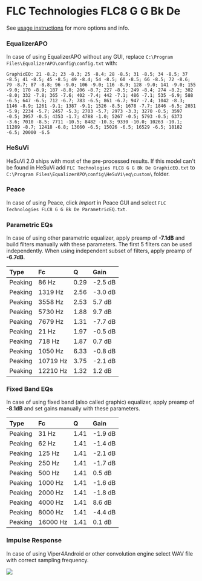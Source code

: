 # FLC Technologies FLC8 G G Bk De
See [usage instructions](https://github.com/jaakkopasanen/AutoEq#usage) for more options and info.

### EqualizerAPO
In case of using EqualizerAPO without any GUI, replace `C:\Program Files\EqualizerAPO\config\config.txt`
with:
```
GraphicEQ: 21 -8.2; 23 -8.3; 25 -8.4; 28 -8.5; 31 -8.5; 34 -8.5; 37 -8.5; 41 -8.5; 45 -8.5; 49 -8.4; 54 -8.5; 60 -8.5; 66 -8.5; 72 -8.6; 79 -8.7; 87 -8.8; 96 -9.0; 106 -9.0; 116 -8.9; 128 -9.0; 141 -9.0; 155 -9.0; 170 -8.9; 187 -8.8; 206 -8.7; 227 -8.5; 249 -8.4; 274 -8.2; 302 -8.0; 332 -7.8; 365 -7.6; 402 -7.4; 442 -7.1; 486 -7.1; 535 -6.9; 588 -6.5; 647 -6.5; 712 -6.7; 783 -6.5; 861 -6.7; 947 -7.4; 1042 -8.3; 1146 -8.9; 1261 -9.1; 1387 -9.1; 1526 -8.5; 1678 -7.7; 1846 -6.5; 2031 -5.9; 2234 -5.7; 2457 -5.3; 2703 -5.7; 2973 -3.3; 3270 -0.5; 3597 -0.5; 3957 -0.5; 4353 -1.7; 4788 -1.0; 5267 -0.5; 5793 -0.5; 6373 -3.6; 7010 -8.5; 7711 -10.5; 8482 -10.3; 9330 -10.0; 10263 -10.1; 11289 -8.7; 12418 -6.8; 13660 -6.5; 15026 -6.5; 16529 -6.5; 18182 -6.5; 20000 -6.5
```

### HeSuVi
HeSuVi 2.0 ships with most of the pre-processed results. If this model can't be found in HeSuVi add
`FLC Technologies FLC8 G G Bk De GraphicEQ.txt` to `C:\Program Files\EqualizerAPO\config\HeSuVi\eq\custom\` folder.

### Peace
In case of using Peace, click *Import* in Peace GUI and select `FLC Technologies FLC8 G G Bk De ParametricEQ.txt`.

### Parametric EQs
In case of using other parametric equalizer, apply preamp of **-7.1dB** and build filters manually
with these parameters. The first 5 filters can be used independently.
When using independent subset of filters, apply preamp of **-6.7dB**.

| Type    | Fc       |    Q | Gain    |
|:--------|:---------|:-----|:--------|
| Peaking | 86 Hz    | 0.29 | -2.5 dB |
| Peaking | 1319 Hz  | 2.56 | -3.0 dB |
| Peaking | 3558 Hz  | 2.53 | 5.7 dB  |
| Peaking | 5730 Hz  | 1.88 | 9.7 dB  |
| Peaking | 7679 Hz  | 1.31 | -7.7 dB |
| Peaking | 21 Hz    | 1.97 | -0.5 dB |
| Peaking | 718 Hz   | 1.87 | 0.7 dB  |
| Peaking | 1050 Hz  | 6.33 | -0.8 dB |
| Peaking | 10719 Hz | 3.75 | -2.1 dB |
| Peaking | 12210 Hz | 1.32 | 1.2 dB  |

### Fixed Band EQs
In case of using fixed band (also called graphic) equalizer, apply preamp of **-8.1dB** and set
gains manually with these parameters.

| Type    | Fc       |    Q | Gain    |
|:--------|:---------|:-----|:--------|
| Peaking | 31 Hz    | 1.41 | -1.9 dB |
| Peaking | 62 Hz    | 1.41 | -1.4 dB |
| Peaking | 125 Hz   | 1.41 | -2.1 dB |
| Peaking | 250 Hz   | 1.41 | -1.7 dB |
| Peaking | 500 Hz   | 1.41 | 0.5 dB  |
| Peaking | 1000 Hz  | 1.41 | -1.6 dB |
| Peaking | 2000 Hz  | 1.41 | -1.8 dB |
| Peaking | 4000 Hz  | 1.41 | 8.6 dB  |
| Peaking | 8000 Hz  | 1.41 | -4.4 dB |
| Peaking | 16000 Hz | 1.41 | 0.1 dB  |

### Impulse Response
In case of using Viper4Android or other convolution engine select WAV file with correct sampling frequency.

![](https://raw.githubusercontent.com/jaakkopasanen/AutoEq/master/results/innerfidelity/sbaf-serious/FLC%20Technologies%20FLC8%20G%20G%20Bk%20De/FLC%20Technologies%20FLC8%20G%20G%20Bk%20De.png)